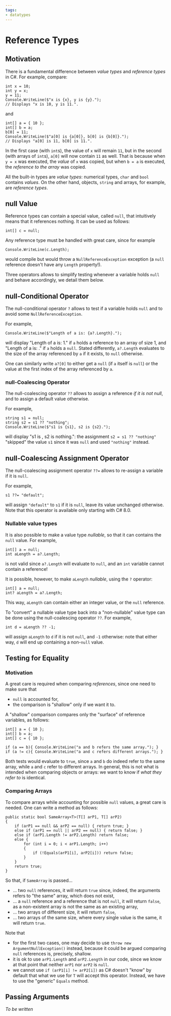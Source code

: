 ```yaml
---
tags:
- datatypes
---
```


# Reference Types

## Motivation

There is a fundamental difference between *value types* and *reference types* in C#.
For example, compare:

```
int x = 10;
int y = x;
y = 11;
Console.WriteLine($"x is {x}, y is {y}.");
// Displays "x is 10, y is 11.".
```

and 

```
int[] a = { 10 };
int[] b = a;
b[0] = 11;
Console.WriteLine($"a[0] is {a[0]}, b[0] is {b[0]}.");
// Displays "a[0] is 11, b[0] is 11.".
```

In the first case (with `int`s), the value of `x` will remain `11`, but in the second (with arrays of `int`s), `a[0]` will now contain `11` as well.
That is because when `y = x` was executed, the *value* of `x` was copied, but when `b = a` is executed, the *reference to the array* was copied.

All the built-in types are *value types*: numerical types, `char` and `bool` contains *values*.
On the other hand, objects, `string` and arrays, for example, are *reference types*.

## null Value

Reference types can contain a special value, called `null`, that intuitively means that it references nothing. It can be used as follows:

```
int[] c = null;
```

Any reference type must be handled with great care, since for example

```
Console.WriteLine(c.Length);
```

would compile but would throw a `NullReferenceException` exception (a `null` reference doesn't have any `Length` property!).

Three operators allows to simplify testing whenever a variable holds `null` and behave accordingly, we detail them below.

## null-Conditional Operator

The null-conditional operator `?` allows to test if a variable holds `null` and to avoid some `NullReferenceException`.

For example,
```
Console.WriteLine($"Length of a is: {a?.Length}.");
```

will display "Length of a is: 1." if `a` holds a reference to an array of size 1, and "Length of a is: ." if `a` holds a `null`.
Stated differently, `a?.Length` evaluates to the size of the array referenced by `a` if it exists, to `null` otherwise.

One can similarly write `a?[0]` to either get a `null` (if `a` itself is `null`) or the value at the first index of the array referenced by `a`.

### null-Coalescing Operator

The null-coalescing operator `??` allows to assign a reference *if it is not null*, and to assign a default value otherwise.

For example,
```
string s1 = null;
string s2 = s1 ?? "nothing";
Console.WriteLine($"s1 is {s1}, s2 is {s2}.");
```

will display "s1 is , s2 is nothing.": the assignment `s2 = s1 ?? "nothing"` "skipped" the value `s1` since it was `null` and used `"nothing"` instead.

## null-Coalescing Assignment Operator

The null-coalescing assignment operator `??=` allows to re-assign a variable if it is `null`. 

For example, 
```
s1 ??= "default";
```

will assign `"default"` to `s1` if it is `null`, leave its value unchanged otherwise.
Note that this operator is available only starting with C# 8.0.

### Nullable value types 

It is also possible to make a value type *nullable*, so that it can contains the `null` value.
For example, 

```
int[] a = null;
int aLength = a?.Length;
```

is not valid since `a?.Length` will evaluate to `null`, and an `int` variable cannot contain a reference!

It is possible, however, to make `aLength` *nullable*, using the `?` operator:

```
int[] a = null;
int? aLength = a?.Length;
```

This way, `aLength` can contain either an integer value, or the `null` reference.

To "convert" a nullable value type back into a "non-nullable" value type can be done using the null-coalescing operator `??`.
For example,
```
int d = aLength ?? -1;
```

will assign `aLength` to `d` if it is not `null`, and `-1` otherwise: note that either way, `d` will end up containing a non-`null` value. 

## Testing for Equality

### Motivation

A great care is required when comparing *references*, since one need to make sure that

- `null` is accounted for,
- the comparison is "shallow" only if we want it to.

A "shallow" comparison compares only the "surface" of reference variables, as follows:

```
int[] a = { 10 };
int[] b = a;
int[] c = { 10 };

if (a == b){ Console.WriteLine("a and b refers the same array."); }
if (a != c){ Console.WriteLine("a and c refers different arrays."); }
```

Both tests would evaluate to `true`, since `a` and `b` do indeed refer to the same array, while `a` and `c` refer to different arrays.
In general, this is not what is intended when comparing objects or arrays: we want to know if *what they refer to* is identical.

### Comparing Arrays

To compare arrays while accounting for possible `null` values, a great care is needed.
One can write a method as follows:

```
public static bool SameArray<T>(T[] arP1, T[] arP2)
{
    if (arP1 == null && arP2 == null) { return true; }
    else if (arP1 == null || arP2 == null) { return false; }
    else if (arP1.Length != arP2.Length) return false;
    else {
        for (int i = 0; i < arP1.Length; i++)
        {
            if (!Equals(arP1[i], arP2[i])) return false;
        }
    }
    return true;
}
```

So that, if `SameArray` is passed…

- … two `null` references, it will return `true` since, indeed, the arguments refers to "the same" array, which does not exist,
- … a `null` reference and a reference that is not `null`, it will return `false`, as a non-existent array is not the same as an existing array,
- … two arrays of different size, it will return `false`,
- … two arrays of the same size, where every single value is the same, it will return `true`.

Note that

- for the first two cases, one may decide to use `throw new ArgumentNullException()` instead, because it could be argued comparing `null` references is, precisely, shallow.
- it is ok to use `arP1.Length` and `arP2.Length` in our code, since we know at that point that neither `arP1` nor `arP2` is `null`.
- we cannot use `if (arP1[i] != arP2[i])` as C# doesn't "know" by default that what we use for `T` will accept this operator. Instead, we have to use the "generic" `Equals` method.      

## Passing Arguments

*To be written*

<!--
ref, out, etc.
-->

